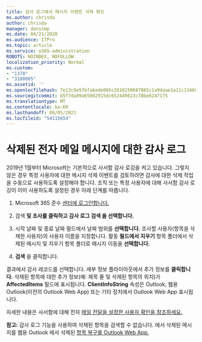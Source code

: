 ```yaml
---
title: 감사 로그에서 메시지 이벤트 삭제 확인
ms.author: chrisda
author: chrisda
manager: dansimp
ms.date: 04/21/2020
ms.audience: ITPro
ms.topic: article
ms.service: o365-administration
ROBOTS: NOINDEX, NOFOLLOW
localization_priority: Normal
ms.custom:
- "1370"
- "3100005"
ms.assetid: ''
ms.openlocfilehash: 7e13c9e5fbfa6ade065c2810150687085c1a9daae1a11c134688ec9a83ad37d9
ms.sourcegitcommit: b5f7da89a650d2915dc652449623c78be6247175
ms.translationtype: MT
ms.contentlocale: ko-KR
ms.lasthandoff: 08/05/2021
ms.locfileid: "54115654"
---
```

# <a name="audit-logs-for-deleted-email-messages"></a>삭제된 전자 메일 메시지에 대한 감사 로그

2019년 1월부터 Microsoft는 기본적으로 사서함 감사 로깅을 켜고 있습니다. 그렇지 않은 경우 특정 사용자에 대한 메시지 삭제 이벤트를 검토하려면 감사에 대한 삭제 작업을 수동으로 사용하도록 설정해야 합니다. 조직 또는 특정 사용자에 대해 사서함 감사 로깅이 이미 사용하도록 설정된 경우 아래 단계를 따릅니다.

1. Microsoft 365 준수 [센터에 로그인합니다.](https://protection.office.com/)

2. 검색 **및 조사를 클릭하고** **감사 로그 검색 을 선택합니다.**

3. 시작 날짜 및  종료 날짜 필드에서 날짜 범위를 **선택합니다.** 조사할 사용자(항목을 삭제한 사용자)의 사용자 이름을 지정합니다. 활동 **필드에서** **지우기** 항목 폴더에서 삭제된 메시지 및 지우기 항목 폴더로 메시지 이동을 **선택합니다.**

4. **검색** 을 클릭합니다.

결과에서 감사 레코드를 선택합니다. 세부 정보 플라이아웃에서 추가 정보를 **클릭합니다.** 삭제된 항목에 대한 추가 정보(예: 제목 줄 및 삭제된 항목의 위치)가 **AffectedItems** 필드에 표시됩니다. **ClientInfoString** 속성은 Outlook, 웹용 Outlook(이전의 Outlook Web App) 또는 기타 장치에서 Outlook Web App 표시됩니다.

자세한 내용은 사서함에 대해 전자 [메일 전달을 설정한 사용자 확인을 참조하세요.](/microsoft-365/compliance/auditing-troubleshooting-scenarios#determine-if-a-user-deleted-email-items)

**참고:** 감사 로그 기능을 사용하여 삭제된 항목을 검색할 수 없습니다. 에서 삭제된 메시지를 웹용 Outlook 에서 삭제된 [항목 복구를 Outlook Web App.](https://support.office.com/article/C3D8FC15-EEEF-4F1C-81DF-E27964B7EDD4)
